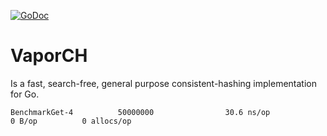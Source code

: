 [![GoDoc](https://godoc.org/github.com/jamiealquiza/vaporch?status.svg)](https://godoc.org/github.com/jamiealquiza/vaporch)

# VaporCH

Is a fast, search-free, general purpose consistent-hashing implementation for Go.

```
BenchmarkGet-4          50000000                30.6 ns/op             0 B/op          0 allocs/op
```
